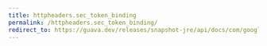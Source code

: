 ```yaml
---
title: httpheaders.sec_token_binding
permalink: /httpheaders.sec_token_binding/
redirect_to: https://guava.dev/releases/snapshot-jre/api/docs/com/google/common/net/HttpHeaders.html#SEC_TOKEN_BINDING
---
```

